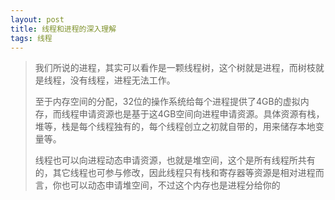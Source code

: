 ```yaml
---
layout: post
title: 线程和进程的深入理解
tags: 线程 
---
```


> 我们所说的进程，其实可以看作是一颗线程树，这个树就是进程，而树枝就是线程，没有线程，进程无法工作。
>
> 至于内存空间的分配，32位的操作系统给每个进程提供了4GB的虚拟内存，而线程申请资源也是基于这4GB空间向进程申请资源。具体资源有栈，堆等，栈是每个线程独有的，每个线程创立之初就自带的，用来储存本地变量等。
>
> 线程也可以向进程动态申请资源，也就是堆空间，这个是所有线程所共有的，其它线程也可参与修改，因此线程只有栈和寄存器等资源是相对进程而言，你也可以动态申请堆空间，不过这个内存也是进程分给你的